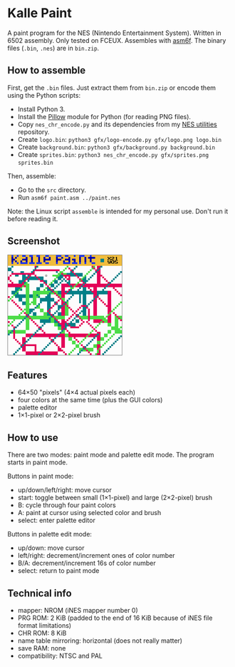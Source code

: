 # Kalle Paint
A paint program for the NES (Nintendo Entertainment System). Written in 6502 assembly. Only tested on FCEUX. Assembles with [asm6f](https://github.com/freem/asm6f). The binary files (`.bin`, `.nes`) are in `bin.zip`.

## How to assemble
First, get the `.bin` files. Just extract them from `bin.zip` or encode them using the Python scripts:
* Install Python 3.
* Install the [Pillow](https://python-pillow.org) module for Python (for reading PNG files).
* Copy `nes_chr_encode.py` and its dependencies from my [NES utilities](https://github.com/qalle2/nes-util) repository.
* Create `logo.bin`: `python3 gfx/logo-encode.py gfx/logo.png logo.bin`
* Create `background.bin`: `python3 gfx/background.py background.bin`
* Create `sprites.bin`: `python3 nes_chr_encode.py gfx/sprites.png sprites.bin`

Then, assemble:
* Go to the `src` directory.
* Run `asm6f paint.asm ../paint.nes`

Note: the Linux script `assemble` is intended for my personal use. Don't run it before reading it.

## Screenshot
![paint.asm](paint.png)

## Features
* 64&times;50 "pixels" (4&times;4 actual pixels each)
* four colors at the same time (plus the GUI colors)
* palette editor
* 1&times;1-pixel or 2&times;2-pixel brush

## How to use
There are two modes: paint mode and palette edit mode. The program starts in paint mode.

Buttons in paint mode:
* up/down/left/right: move cursor
* start: toggle between small (1&times;1-pixel) and large (2&times;2-pixel) brush
* B: cycle through four paint colors
* A: paint at cursor using selected color and brush
* select: enter palette editor

Buttons in palette edit mode:
* up/down: move cursor
* left/right: decrement/increment ones of color number
* B/A: decrement/increment 16s of color number
* select: return to paint mode

## Technical info
* mapper: NROM (iNES mapper number 0)
* PRG ROM: 2 KiB (padded to the end of 16 KiB because of iNES file format limitations)
* CHR ROM: 8 KiB
* name table mirroring: horizontal (does not really matter)
* save RAM: none
* compatibility: NTSC and PAL

